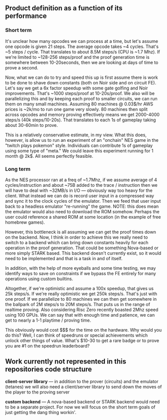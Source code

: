 ## Product definition as a function of its performance

### Short term
It's unclear how many opcodes we can process at a time, but let's assume one opcode is given 21 steps. The average opcode takes ~4 cycles. That's ~5 steps / cycle. That translates to about 8.5M steps/s (CPU is ~1.7 Mhz). If we're limited to ~128-256 steps/proof and the proof generation time is somewhere between 10-20seconds, then we are looking at days of time to prove a second.

Now, what we can do to try and speed this up is first assume there is work to be done to shave down constants (both on Noir side and on circuit FE). Let's say we get a 6x factor speedup with some gate golfing and Noir improvements. That's ~1000 steps/proof at 10-20s/proof. We also will be parallelizing this and by keeping each proof to smaller circuits, we can run them on many small machines. Assuming 80 machines @ 0.03$/hr AWS prices is ~2k/mo to run one game very slowly. 80 machines then split across opcodes and memory proving effectively means we get 2000-4000 steps/s (40k steps/10-20s). That translates to each 1s of gameplay taking about 30-60min to prove. 

This is a relatively conservative estimate, in my view. What this does, however, is allow us to run an experiment of an "onchain" NES game in the "twitch plays pokemon" style. Individuals can contribute 1s of gameplay using some type of "meta." We could leave this experiment running for 1 month @ 2k$. All seems perfectly feasible.

### Long term
As the NES processor ran at a freq of ~1.7Mhz, if we assume average of 4 cycles/instruction and about ~75B added to the trace / instruction then we will have to deal with ~32MB/s in I/O — obviously way too heavy for the client. What instead we can do is record user input in a compressed way and sync it to the clock cycles of the emulator. Then we feed that user input back to a headless emulator "re-running" the game. NOTE: this does mean the emulator would also need to download the ROM somehow. Perhaps the user could reference a shared ROM at some location (in the example of free homebrew games).

However, this bottleneck is all assuming we can get the proof times down on the backend. Now, I think in order to achieve this we really need to switch to a backend which can bring down constants heavily for each operation in the proof generation. That could be something Nova-based or more simply STARK based. This backend doesn't currently exist, so it would need to be implemented and that is a task in and of itself.

In addition, with the help of more eyeballs and some time testing, we may identify ways to save on constraints if we bypass the FE entirely for many operations using custom builtins.

Altogether, if we're optimistic and assume a 100x speedup, that gives us 25k steps/s. If we're really optimistic we get 250k steps/s. That's just with one proof. If we parallelize to 80 machines we can then get somewhere in the ballpark of 2M steps/s to 20M steps/s. That puts us in the range of realtime proving. Also considering Risc Zero recently boasted 2Mhz speed using 100 GPUs. We can say that with enough time and patience, we can get to nearly a 1-1 playtime / proving time. 

This obviously would cost $$$ for the time on the hardware. Why would you do this? Well, I can think of speedruns or special achievements which unlock other things of value. What's $10-30 to get a rare badge or to prove you are #1 on the speedrun leaderboard?

## Work currently not represented in this repositories code structure

**client-server library** —  in addition to the prover (circuits) and the emulator (tetanes) we will also need a client/server library to send down the moves of the player to the proving server

**custom backend** — A nova-based backend or STARK backend would need to be a separate project. For now we will focus on the short term goals of just getting the dang thing workin'.



